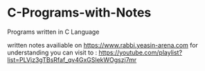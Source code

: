 # C-Programs-with-Notes
 Programs written in C Language
 
 written notes availiable on https://www.rabbi.yeasin-arena.com
 for understanding you can visit to : https://youtube.com/playlist?list=PLVjz3gTBsRfaf_qv4GxGSlekWOgszj7mr
